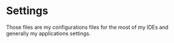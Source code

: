 # Settings

Those files are my configurations files for the most of my IDEs and generally my applications settings.


